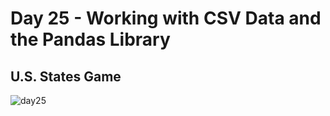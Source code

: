 # Day 25 - Working with CSV Data and the Pandas Library

## U.S. States Game

![day25](https://user-images.githubusercontent.com/98851253/155055785-1709e9e2-bab8-486c-a122-f3fa6ca9d322.gif)
